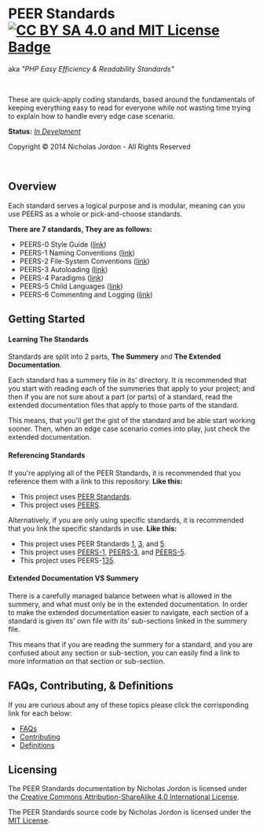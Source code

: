 # PEER Standards [![CC BY SA 4.0 and MIT License Badge](http://img.shields.io/badge/Licenses-CC--BY--SA%204.0%20and%20MIT-37BF79.svg?style=flat)](https://raw.githubusercontent.com/ProjectCleverWeb/PEERS/master/LICENSE)

aka *"PHP Easy Efficiency & Readability Standards"*

&nbsp;

These are quick-apply coding standards, based around the fundamentals of
keeping everything easy to read for everyone while not wasting time trying to
explain how to handle every edge case scenario.

**Status:** *[In Develpment](https://github.com/ProjectCleverWeb/PEERS/commits/master)*

Copyright &copy; 2014 Nicholas Jordon - All Rights Reserved

&nbsp;

## Overview

Each standard serves a logical purpose and is modular, meaning can you use
PEERS as a whole or pick-and-choose standards.

**There are 7 standards, They are as follows:**

- PEERS-0 Style Guide ([link](#))
- PEERS-1 Naming Conventions ([link](#))
- PEERS-2 File-System Conventions ([link](#))
- PEERS-3 Autoloading ([link](#))
- PEERS-4 Paradigms ([link](#))
- PEERS-5 Child Languages ([link](#))
- PEERS-6 Commenting and Logging ([link](#))

## Getting Started

#### Learning The Standards

Standards are split into 2 parts, **The Summery** and **The Extended Documentation**.

Each standard has a summery file in its' directory. It is recommended that you
start with reading each of the summeries that apply to your project; and then
if you are not sure about a part (or parts) of a standard, read the extended
documentation files that apply to those parts of the standard.

This means, that you'll get the gist of the standard and be able start working
sooner. Then, when an edge case scenario comes into play, just check the
extended documentation.

#### Referencing Standards

If you're applying all of the PEER Standards, it is recommended that you
reference them with a link to this repository. **Like this:**

- This project uses [PEER Standards](https://github.com/ProjectCleverWeb/PEERS).
- This project uses [PEERS](https://github.com/ProjectCleverWeb/PEERS).

Alternatively, if you are only using specific standards, it is recommended that
you link the specific standards in use. **Like this:**

- This project uses PEER Standards [1](#), [3](#), and [5](#).
- This project uses [PEERS-1](#), [PEERS-3](#), and [PEERS-5](#).
- This project uses PEERS-[1](#)[3](#)[5](#).

#### Extended Documentation VS Summery

There is a carefully managed balance between what is allowed in the summery,
and what must only be in the extended documentation. In order to make the
extended documentation easier to navigate, each section of a standard is given
its' own file with its' sub-sections linked in the summery file.

This means that if you are reading the summery for a standard, and you are
confused about any section or sub-section, you can easily find a link to more
information on that section or sub-section.

## FAQs, Contributing, &amp; Definitions

If you are curious about any of these topics please click the corrisponding
link for each below:

- [FAQs](https://github.com/ProjectCleverWeb/PEERS/blob/master/FAQ.md)
- [Contributing](https://github.com/ProjectCleverWeb/PEERS/blob/master/CONTRIBUTING.md)
- [Definitions](https://github.com/ProjectCleverWeb/PEERS/blob/master/DEFINITIONS.md)

## Licensing


The PEER Standards documentation by Nicholas Jordon is licensed under the [Creative Commons Attribution-ShareAlike 4.0 International License](http://creativecommons.org/licenses/by-sa/4.0/).

The PEER Standards source code by Nicholas Jordon is licensed under the [MIT License](http://opensource.org/licenses/MIT).
